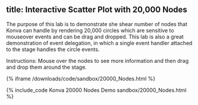 title: Interactive Scatter Plot with 20,000 Nodes
---

The purpose of this lab is to demonstrate she shear number of nodes that Konva can handle by rendering 20,000 circles which are sensitive to mouseover events and can be drag and dropped.  This lab is also a great demonstration of event delegation, in which a single event handler attached to the stage handles the circle events.

Instructions: Mouse over the nodes to see more information and then drag and drop them around the stage.

{% iframe /downloads/code/sandbox/20000_Nodes.html %}

{% include_code Konva 20000 Nodes Demo sandbox/20000_Nodes.html %}